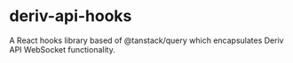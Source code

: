 # deriv-api-hooks
A React hooks library based of @tanstack/query which encapsulates Deriv API WebSocket functionality.
